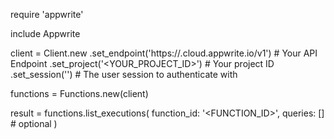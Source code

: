 require 'appwrite'

include Appwrite

client = Client.new
    .set_endpoint('https://<REGION>.cloud.appwrite.io/v1') # Your API Endpoint
    .set_project('<YOUR_PROJECT_ID>') # Your project ID
    .set_session('') # The user session to authenticate with

functions = Functions.new(client)

result = functions.list_executions(
    function_id: '<FUNCTION_ID>',
    queries: [] # optional
)
